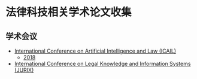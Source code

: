 # 法律科技相关学术论文收集

## 学术会议

- [International Conference on Artificial Intelligence and Law (ICAIL)](http://dblp.uni-trier.de/db/conf/icail/index.html)
  - [2018](https://waset.org/conference/2018/05/singapore/ICAIL)
- [International Conference on Legal Knowledge and Information Systems (JURIX)](http://dblp.uni-trier.de/db/conf/jurix/)
